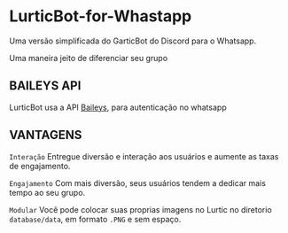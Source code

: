 # LurticBot-for-Whastapp

Uma versão simplificada do GarticBot do Discord para o Whatsapp.

Uma maneira jeito de diferenciar seu grupo

## BAILEYS API

LurticBot usa a API [Baileys](https://github.com/adiwajshing/Baileys), para autenticação no whatsapp

## VANTAGENS

`Interação` Entregue diversão e interação aos usuários e aumente as taxas de engajamento.

`Engajamento` Com mais diversão, seus usuários tendem a dedicar mais tempo ao seu grupo.

`Modular` Você pode colocar suas proprias imagens no Lurtic no diretorio `database/data`, em formato `.PNG` e sem espaço.

